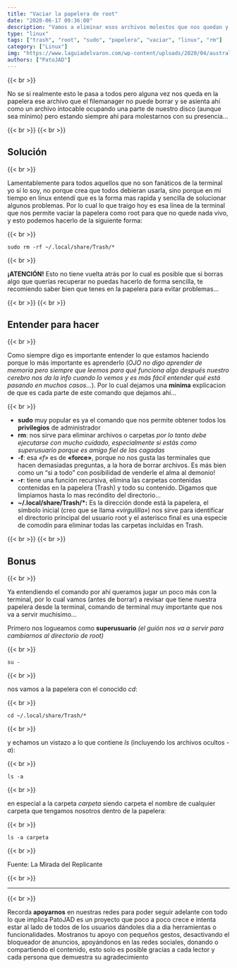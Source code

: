 ```yaml
---
title: "Vaciar la papelera de root"
date: "2020-06-17 09:36:00"
description: "Vamos a eliminar esos archivos molestos que nos quedan y no podemos borrar desde el filemanager"
type: "linux"
tags: ["trash", "root", "sudo", "papelera", "vaciar", "linux", "rm"]
category: ["Linux"]
img: "https://www.laguiadelvaron.com/wp-content/uploads/2020/04/australianos-se-disfrazan-para-sacar-basura-www.laguiadelvaron-12.jpg"
authors: ["PatoJAD"]
---
```


{{< br >}}

No se si realmente esto le pasa a todos pero alguna vez nos queda en la papelera ese archivo que el filemanager no puede borrar y se asienta ahí como un archivo intocable ocupando una parte de nuestro disco (aunque sea mínimo) pero estando siempre ahí para molestarnos con su presencia...

{{< br >}}
{{< br >}}

## Solución

{{< br >}}

Lamentablemente para todos aquellos que no son fanáticos de la terminal yo sí lo soy, no porque crea que todos debieran usarla, sino porque en mi tiempo en linux entendí que es la forma mas rapida y sencilla de solucionar algunos problemas. Por lo cual lo que traigo hoy es esa línea de la terminal que nos permite vaciar la papelera como root para que no quede nada vivo, y esto podemos hacerlo de la siguiente forma:

{{< br >}}

    sudo rm -rf ~/.local/share/Trash/*

{{< br >}}

**¡ATENCIÓN!** Esto no tiene vuelta atrás por lo cual es posible que si borras algo que querías recuperar no puedas hacerlo de forma sencilla, te recomiendo saber bien que tenes en la papelera para evitar problemas…

{{< br >}}
{{< br >}}

## Entender para hacer

{{< br >}}

Como siempre digo es importante entender lo que estamos haciendo porque lo más importante es aprenderlo (*OJO no digo aprender de memoria pero siempre que leemos para qué funciona algo después nuestro cerebro nos da la info cuando lo vemos y es más fácil entender qué está pasando en muchos casos…*). Por lo cual dejamos una **mínima** explicacion de que es cada parte de este comando que dejamos ahí…

{{< br >}}

* **sudo** muy popular es ya el comando que nos permite obtener todos los **privilegios** de administrador
* **rm**: nos sirve para eliminar archivos o carpetas *por lo tanto debe ejecutarse con mucho cuidado, especialmente si estás como superusuario porque es amigo fiel de las cagadas*
* **-f**: esa *«f»* es de **«force»**, porque no nos gusta las terminales que hacen demasiadas preguntas, a la hora de borrar archivos. Es más bien como un “si a todo” con posibilidad de venderle el alma al demonio!
* **-r**: tiene una función recursiva, elimina las carpetas contenidas contenidas en la papelera (Trash) y todo su contenido. Digamos que limpiamos hasta lo mas recóndito del directorio...
* **~/.local/share/Trash/*:** Es la dirección donde está la papelera, el símbolo inicial (creo que se llama *«virgulilla»*) nos sirve para identificar el directorio principal del usuario root y el asterisco final es una especie de comodín para eliminar todas las carpetas incluidas en Trash.

{{< br >}}
{{< br >}}

## Bonus

{{< br >}}

Ya entendiendo el comando por ahí queramos jugar un poco más con la terminal, por lo cual vamos (antes de borrar) a revisar que tiene nuestra papelera desde la terminal, comando de terminal muy importante que nos va a servir muchisimo…

Primero nos logueamos como **superusuario** *(el guión nos va a servir para cambiarnos al directorio de root)*

{{< br >}}

    su -

{{< br >}}

nos vamos a la papelera con el conocido *cd*:

{{< br >}}

    cd ~/.local/share/Trash/*

{{< br >}}

y echamos un vistazo a lo que contiene *ls* (incluyendo los archivos ocultos *-a*):

{{< br >}}

    ls -a

{{< br >}}

en especial a la carpeta *carpeta* siendo carpeta el nombre de cualquier carpeta que tengamos nosotros dentro de la papelera:

{{< br >}}

    ls -a carpeta

{{< br >}}

Fuente: La Mirada del Replicante

{{< br >}}

---

{{< br >}}

Recorda **apoyarnos** en nuestras redes para poder seguir adelante con todo lo que implica PatoJAD es un proyecto que poco a poco crece e intenta estar al lado de todos de los usuarios dándoles dia a dia herramientas o funcionalidades. Mostranos tu apoyo con pequeños gestos, desactivando el bloqueador de anuncios, apoyándonos en las redes sociales, donando o compartiendo el contenido, esto solo es posible gracias a cada lector y cada persona que demuestra su agradecimiento
